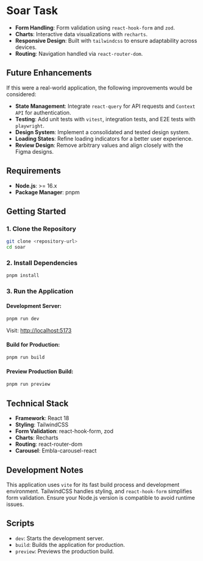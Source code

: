 # Soar Task

- **Form Handling**: Form validation using `react-hook-form` and `zod`.
- **Charts**: Interactive data visualizations with `recharts`.
- **Responsive Design**: Built with `tailwindcss` to ensure adaptability across devices.
- **Routing**: Navigation handled via `react-router-dom`.

## Future Enhancements

If this were a real-world application, the following improvements would be considered:

- **State Management**: Integrate `react-query` for API requests and `Context API` for authentication.
- **Testing**: Add unit tests with `vitest`, integration tests, and E2E tests with `playwright`.
- **Design System**: Implement a consolidated and tested design system.
- **Loading States**: Refine loading indicators for a better user experience.
- **Review Design**: Remove arbitrary values and align closely with the Figma designs.

## Requirements

- **Node.js**: >= 16.x
- **Package Manager**: pnpm

## Getting Started

### 1. Clone the Repository

```bash
git clone <repository-url>
cd soar
```

### 2. Install Dependencies

```bash
pnpm install
```

### 3. Run the Application

#### Development Server:

```bash
pnpm run dev
```

Visit: [http://localhost:5173](http://localhost:5173)

#### Build for Production:

```bash
pnpm run build
```

#### Preview Production Build:

```bash
pnpm run preview
```

## Technical Stack

- **Framework**: React 18
- **Styling**: TailwindCSS
- **Form Validation**: react-hook-form, zod
- **Charts**: Recharts
- **Routing**: react-router-dom
- **Carousel**: Embla-carousel-react

## Development Notes

This application uses `vite` for its fast build process and development environment. TailwindCSS handles styling, and `react-hook-form` simplifies form validation. Ensure your Node.js version is compatible to avoid runtime issues.

## Scripts

- `dev`: Starts the development server.
- `build`: Builds the application for production.
- `preview`: Previews the production build.
